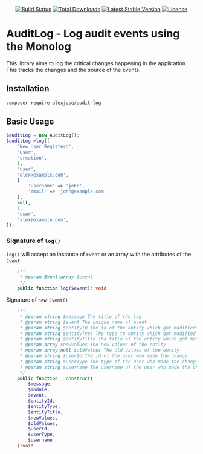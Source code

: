 <p align="center">
    <a href="https://github.com/alexjose/audit-log/actions"><img src="https://github.com/alexjose/audit-log/workflows/tests/badge.svg" alt="Build Status"></a>
    <a href="https://packagist.org/packages/alexjose/audit-log"><img src="https://img.shields.io/packagist/dt/alexjose/audit-log" alt="Total Downloads"></a>
    <a href="https://packagist.org/packages/alexjose/audit-log"><img src="https://img.shields.io/packagist/v/alexjose/audit-log" alt="Latest Stable Version"></a>
    <a href="https://packagist.org/packages/alexjose/audit-log"><img src="https://img.shields.io/packagist/l/alexjose/audit-log" alt="License"></a>
</p>

# AuditLog - Log audit events using the Monolog

This library aims to log the critical changes happening in the application. This tracks the changes and the source of the events.

## Installation

```bash
composer require alexjose/audit-log
```

## Basic Usage

```php
$auditLog = new AuditLog();
$auditLog->log([
    'New User Registerd',
    'User',
    'creation',
    1,
    'user',
    'alex@example.com',
    [
        'username' => 'john',
        'email' => 'john@example.com'
    ],
    null,
    1,
    'user',
    'alex@example.com',
]);
```

### Signature of `log()`

`log()` will accept an instance of `Event` or an array with the attributes of the `Event`.

```php
    /**
     * @param Event|array $event
     */
    public function log($event): void
```

Signature of `new Event()`

```php
    /**
     * @param string $message The title of the log
     * @param string $event The unique name of event
     * @param string $entityId The id of the entity which got modified
     * @param string $entityType The type to entity which got modified
     * @param string $entityTitle The title of the entity which got modified
     * @param array $newValues The new values of the entity
     * @param array|null $oldValues The old values of the entity
     * @param string $userId The id of the user who made the change
     * @param string $userType The type of the user who made the change
     * @param string $username The username of the user who made the change
     */
    public function __construct(
        $message,
        $module,
        $event,
        $entityId,
        $entityType,
        $entityTitle,
        $newValues,
        $oldValues,
        $userId,
        $userType,
        $username
    ):void
```

